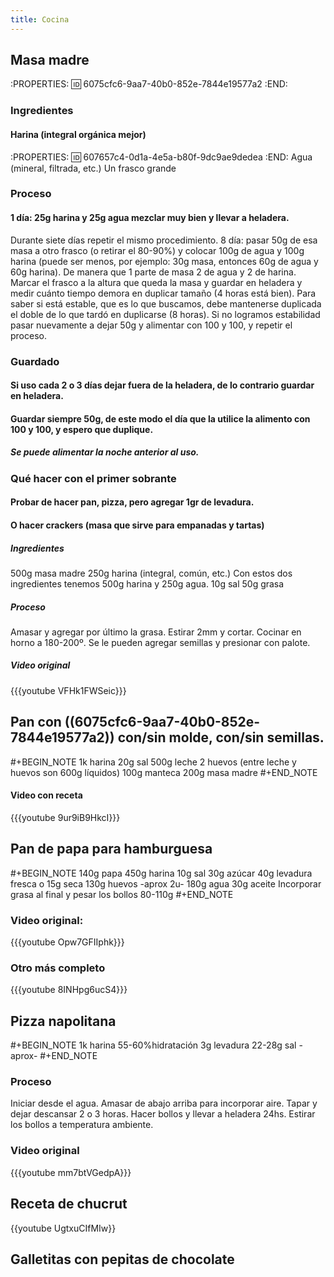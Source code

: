 ```yaml
---
title: Cocina
---
```


## Masa madre
:PROPERTIES:
:id: 6075cfc6-9aa7-40b0-852e-7844e19577a2
:END:
### Ingredientes
#### Harina (integral orgánica mejor)
:PROPERTIES:
:id: 607657c4-0d1a-4e5a-b80f-9dc9ae9dedea
:END:
Agua (mineral, filtrada, etc.)
Un frasco grande
### Proceso
#### 1 día: 25g harina y 25g agua mezclar muy bien y llevar a heladera.
Durante siete días repetir el mismo procedimiento.
8 día: pasar 50g de esa masa a otro frasco (o retirar el 80-90%) y colocar 100g de agua y 100g harina (puede ser menos, por ejemplo: 30g masa, entonces 60g de agua y 60g harina). De manera que 1 parte de masa 2 de agua y 2 de harina. Marcar el frasco a la altura que queda la masa y guardar en heladera y medir cuánto tiempo demora en duplicar tamaño (4 horas está bien). Para saber si está estable, que es lo que buscamos, debe mantenerse duplicada el doble de lo que tardó en duplicarse (8 horas). Si no logramos estabilidad pasar nuevamente a dejar 50g y alimentar con 100 y 100, y repetir el proceso.
### Guardado
#### Si uso cada 2 o 3 días dejar fuera de la heladera, de lo contrario guardar en heladera.
#### Guardar siempre 50g, de este modo el día que la utilice la alimento con 100 y 100, y espero que duplique.
##### Se puede alimentar la noche anterior al uso.
### Qué hacer con el primer sobrante
#### Probar de hacer pan, pizza, pero agregar 1gr de levadura.
#### O hacer crackers (masa que sirve para empanadas y tartas)
##### Ingredientes
500g masa madre
250g harina (integral, común, etc.) Con estos dos ingredientes tenemos 500g harina y 250g agua.
10g sal
50g grasa
##### Proceso
Amasar y agregar por último la grasa. Estirar 2mm y cortar. Cocinar en horno a 180-200º. Se le pueden agregar semillas y presionar con palote.
##### Video original
{{{youtube VFHk1FWSeic}}}
## Pan con ((6075cfc6-9aa7-40b0-852e-7844e19577a2)) con/sin molde, con/sin semillas.
#+BEGIN_NOTE
1k harina
20g sal
500g leche
2 huevos (entre leche y huevos son 600g líquidos)
100g manteca
200g masa madre
#+END_NOTE
#### Video con receta
{{{youtube 9ur9iB9HkcI}}}
## Pan de papa para hamburguesa
 #+BEGIN_NOTE
140g papa 
450g harina
10g sal
30g azúcar
40g levadura fresca o 15g seca
130g huevos -aprox 2u-
180g agua
30g aceite
Incorporar grasa al final y pesar los bollos 80-110g
#+END_NOTE
### Video original:
{{{youtube Opw7GFIIphk}}}
### Otro más completo
{{{youtube 8INHpg6ucS4}}}
## Pizza napolitana
#+BEGIN_NOTE
1k harina
55-60%hidratación
3g levadura
22-28g sal -aprox-
#+END_NOTE
### Proceso
Iniciar desde el agua. Amasar de abajo arriba para incorporar aire. Tapar y dejar descansar 2 o 3 horas. Hacer bollos y llevar a heladera 24hs. Estirar los bollos a temperatura ambiente.
### Video original
{{{youtube mm7btVGedpA}}}
## Receta de chucrut
{{youtube UgtxuCIfMIw}}
## Galletitas con pepitas de chocolate
###
